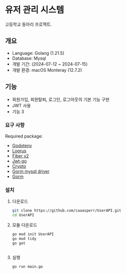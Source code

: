 # 유저 관리 시스템

고등학교 동아리 프로젝트.

## 개요

- Language: Golang (1.21.5)
- Database: Mysql
- 개발 기간: (2024-07-12 ~ 2024-07-15)
- 개발 환경: macOS Monteray (12.7.2)


## 기능

- 회원가입, 회원탈퇴, 로그인, 로그아웃의 기본 기능 구현
- JWT 사용
- 기능 3

### 요구 사항
Required package:
- [Godotenv](http://github.com/joho/godotenv)
- [Logrus](http://github.com/sirupsen/logrus)
- [Fiber v2](http://github.com/gofiber/fiber/v2)
- [Jwt-go](http://github.com/dgrijalva/jwt-go)
- [Crypto](http://golang.org/x/crypto)
- [Gorm mysql driver](http://gorm.io/driver/mysql)
- [Gorm](http://gorm.io/gorm)

### 설치

1. 다운로드

   ```bash
   git clone https://github.com/caaasperr/UserAPI.git
   cd UserAPI

2. 모듈 다운로드
   
   ```bash 
   go mod init UserAPI
   go mod tidy
   go get 
  
3. 실행
   
    ```bash
    go run main.go
  
